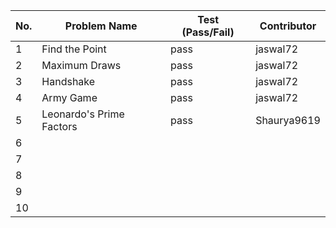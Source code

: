 
|No.| Problem Name | Test (Pass/Fail) | Contributor |  
|---|--------------|------------------|-------------|  
| 1 |Find the Point|  pass            | jaswal72    |  
| 2 |Maximum Draws |  pass            | jaswal72    |  
| 3 |Handshake     |  pass            | jaswal72    |  
| 4 |Army Game     |  pass            | jaswal72    |  
| 5 |Leonardo's Prime Factors|pass    |Shaurya9619  |  
| 6 |              |                  |             |  
| 7 |              |                  |             |  
| 8 |              |                  |             |  
| 9 |              |                  |             |  
| 10|              |                  |             |  
